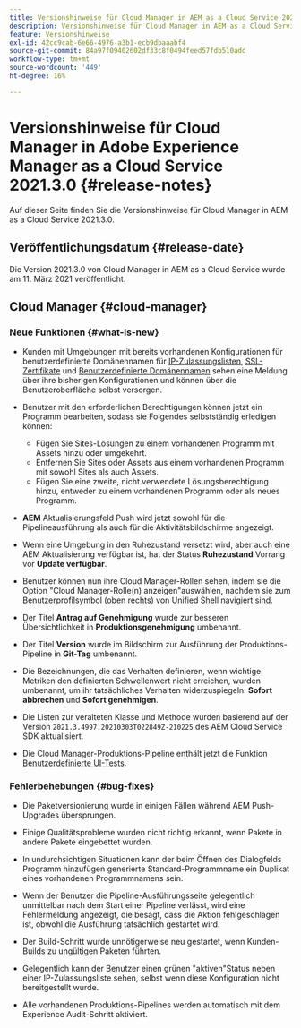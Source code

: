 ```yaml
---
title: Versionshinweise für Cloud Manager in AEM as a Cloud Service 2021.3.0
description: Versionshinweise für Cloud Manager in AEM as a Cloud Service 2021.3.0
feature: Versionshinweise
exl-id: 42cc9cab-6e66-4976-a3b1-ecb9dbaaabf4
source-git-commit: 84a97f09402602df33c8f0494feed57fdb510add
workflow-type: tm+mt
source-wordcount: '449'
ht-degree: 16%

---
```


# Versionshinweise für Cloud Manager in Adobe Experience Manager as a Cloud Service 2021.3.0 {#release-notes}

Auf dieser Seite finden Sie die Versionshinweise für Cloud Manager in AEM as a Cloud Service 2021.3.0.

## Veröffentlichungsdatum {#release-date}

Die Version 2021.3.0 von Cloud Manager in AEM as a Cloud Service wurde am 11. März 2021 veröffentlicht.

## Cloud Manager {#cloud-manager}

### Neue Funktionen {#what-is-new}

* Kunden mit Umgebungen mit bereits vorhandenen Konfigurationen für benutzerdefinierte Domänennamen für [IP-Zulassungslisten](/help/implementing/cloud-manager/ip-allow-lists/check-ip-allow-list-status.md#pre-existing-cdn), [SSL-Zertifikate](/help/implementing/cloud-manager/managing-ssl-certifications/check-status-ssl-certificate.md#pre-existing-cdn) und [Benutzerdefinierte Domänennamen](/help/implementing/cloud-manager/custom-domain-names/check-domain-name-status.md#pre-existing-cdn) sehen eine Meldung über ihre bisherigen Konfigurationen und können über die Benutzeroberfläche selbst versorgen.

* Benutzer mit den erforderlichen Berechtigungen können jetzt ein Programm bearbeiten, sodass sie Folgendes selbstständig erledigen können:
   * Fügen Sie Sites-Lösungen zu einem vorhandenen Programm mit Assets hinzu oder umgekehrt.
   * Entfernen Sie Sites oder Assets aus einem vorhandenen Programm mit sowohl Sites als auch Assets.
   * Fügen Sie eine zweite, nicht verwendete Lösungsberechtigung hinzu, entweder zu einem vorhandenen Programm oder als neues Programm.

* **AEM** Aktualisierungsfeld Push wird jetzt sowohl für die Pipelineausführung als auch für die Aktivitätsbildschirme angezeigt.

* Wenn eine Umgebung in den Ruhezustand versetzt wird, aber auch eine AEM Aktualisierung verfügbar ist, hat der Status **Ruhezustand** Vorrang vor **Update verfügbar**.

* Benutzer können nun ihre Cloud Manager-Rollen sehen, indem sie die Option &quot;Cloud Manager-Rolle(n) anzeigen&quot;auswählen, nachdem sie zum Benutzerprofilsymbol (oben rechts) von Unified Shell navigiert sind.

* Der Titel **Antrag auf Genehmigung** wurde zur besseren Übersichtlichkeit in **Produktionsgenehmigung** umbenannt.

* Der Titel **Version** wurde im Bildschirm zur Ausführung der Produktions-Pipeline in **Git-Tag** umbenannt.

* Die Bezeichnungen, die das Verhalten definieren, wenn wichtige Metriken den definierten Schwellenwert nicht erreichen, wurden umbenannt, um ihr tatsächliches Verhalten widerzuspiegeln: **Sofort abbrechen** und **Sofort genehmigen**.

* Die Listen zur veralteten Klasse und Methode wurden basierend auf der Version `2021.3.4997.20210303T022849Z-210225` des AEM Cloud Service SDK aktualisiert.

* Die Cloud Manager-Produktions-Pipeline enthält jetzt die Funktion [Benutzerdefinierte UI-Tests](/help/implementing/cloud-manager/functional-testing.md#custom-ui-testing).

### Fehlerbehebungen {#bug-fixes}

* Die Paketversionierung wurde in einigen Fällen während AEM Push-Upgrades übersprungen.

* Einige Qualitätsprobleme wurden nicht richtig erkannt, wenn Pakete in andere Pakete eingebettet wurden.

* In undurchsichtigen Situationen kann der beim Öffnen des Dialogfelds Programm hinzufügen generierte Standard-Programmname ein Duplikat eines vorhandenen Programmnamens sein.

* Wenn der Benutzer die Pipeline-Ausführungsseite gelegentlich unmittelbar nach dem Start einer Pipeline verlässt, wird eine Fehlermeldung angezeigt, die besagt, dass die Aktion fehlgeschlagen ist, obwohl die Ausführung tatsächlich gestartet wird.

* Der Build-Schritt wurde unnötigerweise neu gestartet, wenn Kunden-Builds zu ungültigen Paketen führten.

* Gelegentlich kann der Benutzer einen grünen &quot;aktiven&quot;Status neben einer IP-Zulassungsliste sehen, selbst wenn diese Konfiguration nicht bereitgestellt wurde.

* Alle vorhandenen Produktions-Pipelines werden automatisch mit dem Experience Audit-Schritt aktiviert.

